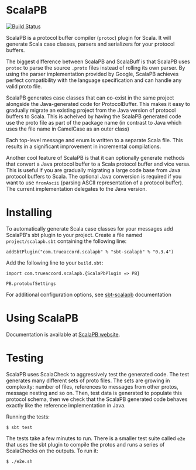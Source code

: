 ScalaPB
=======

[![Build Status](https://travis-ci.org/trueaccord/ScalaPB.svg?branch=master)](https://travis-ci.org/trueaccord/ScalaPB)

ScalaPB is a protocol buffer compiler (`protoc`) plugin for Scala. It will
generate Scala case classes, parsers and serializers for your protocol
buffers.

The biggest difference between ScalaPB and ScalaBuff is that ScalaPB uses
`protoc` to parse the source `.proto` files instead of rolling its own parser.
By using the parser implementation provided by Google, ScalaPB achieves
perfect compatibility with the language specification and can handle any valid
proto file.

ScalaPB generates case classes that can co-exist in the same project alongside
the Java-generated code for ProtocolBuffer. This makes it easy to gradually
migrate an existing project from the Java version of protocol buffers to
Scala. This is acheived by having the ScalaPB generated code use the proto
file as part of the package name (in contrast to Java which uses the file name
in CamelCase as an outer class)

Each top-level message and enum is written to a separate Scala file. This
results in a significant improvement in incremental compilations.

Another cool feature of ScalaPB is that it can optionally generate methods
that convert a Java protocol buffer to a Scala protocol buffer and vice versa.
This is useful if you are gradually migrating a large code base from Java
protocol buffers to Scala.  The optional Java conversion is required if you
want to use `fromAscii` (parsing ASCII representation of a protocol buffer).
The current implementation delegates to the Java version.

Installing
==========

To automatically generate Scala case classes for your messages add ScalaPB's
sbt plugin to your project. Create a file named `project/scalapb.sbt`
containing the following line:

    addSbtPlugin("com.trueaccord.scalapb" % "sbt-scalapb" % "0.3.4")

Add the following line to your `build.sbt`:

    import com.trueaccord.scalapb.{ScalaPbPlugin => PB}

    PB.protobufSettings

For additional configuration options, see [sbt-scalapb](https://github.com/trueaccord/sbt-scalapb) documentation

Using ScalaPB
=============

Documentation is available at [ScalaPB website](http://trueaccord.github.io/ScalaPB/).

Testing
=======

ScalaPB uses ScalaCheck to aggressively test the generated code. The test
generates many different sets of proto files. The sets are growing in
complexity: number of files, references to messages from other protos, message
nesting and so on. Then, test data is generated to populate this protocol
schema, then we check that the ScalaPB generated code behaves exactly like
the reference implementation in Java.

Running the tests:

    $ sbt test

The tests take a few minutes to run. There is a smaller test suite called
`e2e` that uses the sbt plugin to compile the protos and runs a series of
ScalaChecks on the outputs. To run it:

    $ ./e2e.sh

